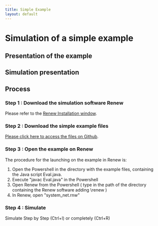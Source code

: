 ```yaml
---
title: Simple Example
layout: default
---
```


# Simulation of a simple example

## Presentation of the example

## Simulation presentation

## Process

### Step 1 : Download the simulation software Renew

Please refer to the [Renew Installation window](../renew.html).

### Step 2 : Download the simple example files

[Please click here to access the files on Github](https://github.com/eva-robillard/NetsWithinNets2023.git).

### Step 3 : Open the example on Renew

The procedure for the launching on the example in Renew is:

1. Open the Powershell in the directory with the example files, containing the Java script Eval.java.
2. Execute "javac Eval.java" in the Powershell
3. Open Renew from the Powershell ( type in the path of the directory containing the Renew software adding \renew ) 
4. In Renew, open "system_net.rnw"

### Step 4 : Simulate

Simulate Step by Step (Ctrl+I) or completely (Ctrl+R)
